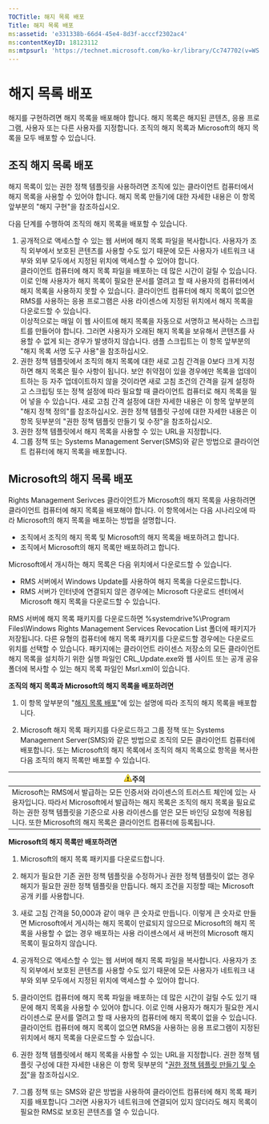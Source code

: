 ```yaml
---
TOCTitle: 해지 목록 배포
Title: 해지 목록 배포
ms:assetid: 'e331338b-66d4-45e4-8d3f-acccf2302ac4'
ms:contentKeyID: 18123112
ms:mtpsurl: 'https://technet.microsoft.com/ko-kr/library/Cc747702(v=WS.10)'
---
```


해지 목록 배포
==============

해지를 구현하려면 해지 목록을 배포해야 합니다. 해지 목록은 해지된 콘텐츠, 응용 프로그램, 사용자 또는 다른 사용자를 지정합니다. 조직의 해지 목록과 Microsoft의 해지 목록을 모두 배포할 수 있습니다.

조직 해지 목록 배포
-------------------

해지 목록이 있는 권한 정책 템플릿을 사용하려면 조직에 있는 클라이언트 컴퓨터에서 해지 목록을 사용할 수 있어야 합니다. 해지 목록 만들기에 대한 자세한 내용은 이 항목 앞부분의 "해지 구현"을 참조하십시오.

다음 단계를 수행하여 조직의 해지 목록을 배포할 수 있습니다.

1.  공개적으로 액세스할 수 있는 웹 서버에 해지 목록 파일을 복사합니다. 사용자가 조직 외부에서 보호된 콘텐츠를 사용할 수도 있기 때문에 모든 사용자가 네트워크 내부와 외부 모두에서 지정된 위치에 액세스할 수 있어야 합니다.  
    클라이언트 컴퓨터에 해지 목록 파일을 배포하는 데 많은 시간이 걸릴 수 있습니다. 이로 인해 사용자가 해지 목록이 필요한 문서를 열려고 할 때 사용자의 컴퓨터에서 해지 목록을 사용하지 못할 수 있습니다. 클라이언트 컴퓨터에 해지 목록이 없으면 RMS를 사용하는 응용 프로그램은 사용 라이센스에 지정된 위치에서 해지 목록을 다운로드할 수 있습니다.  
    이상적으로는 매일 이 웹 사이트에 해지 목록을 자동으로 서명하고 복사하는 스크립트를 만들어야 합니다. 그러면 사용자가 오래된 해지 목록을 보유해서 콘텐츠를 사용할 수 없게 되는 경우가 발생하지 않습니다. 샘플 스크립트는 이 항목 앞부분의 "해지 목록 서명 도구 사용"을 참조하십시오.
2.  권한 정책 템플릿에서 조직의 해지 목록에 대한 새로 고침 간격을 0보다 크게 지정하면 해지 목록은 필수 사항이 됩니다. 보안 취약점이 있을 경우에만 목록을 업데이트하는 등 자주 업데이트하지 않을 것이라면 새로 고침 조건의 간격을 길게 설정하고 스크립팅 또는 정책 설정에 따라 필요할 때 클라이언트 컴퓨터로 해지 목록을 밀어 넣을 수 있습니다. 새로 고침 간격 설정에 대한 자세한 내용은 이 항목 앞부분의 "해지 정책 정의"를 참조하십시오. 권한 정책 템플릿 구성에 대한 자세한 내용은 이 항목 뒷부분의 "권한 정책 템플릿 만들기 및 수정"을 참조하십시오.
3.  권한 정책 템플릿에서 해지 목록을 사용할 수 있는 URL을 지정합니다.
4.  그룹 정책 또는 Systems Management Server(SMS)와 같은 방법으로 클라이언트 컴퓨터에 해지 목록을 배포합니다.

Microsoft의 해지 목록 배포
--------------------------

Rights Management Serivces 클라이언트가 Microsoft의 해지 목록을 사용하려면 클라이언트 컴퓨터에 해지 목록을 배포해야 합니다. 이 항목에서는 다음 시나리오에 따라 Microsoft의 해지 목록을 배포하는 방법을 설명합니다.

-   조직에서 조직의 해지 목록 및 Microsoft의 해지 목록을 배포하려고 합니다.
-   조직에서 Microsoft의 해지 목록만 배포하려고 합니다.

Microsoft에서 개시하는 해지 목록은 다음 위치에서 다운로드할 수 있습니다.

-   RMS 서버에서 Windows Update를 사용하여 해지 목록을 다운로드합니다.
-   RMS 서버가 인터넷에 연결되지 않은 경우에는 Microsoft 다운로드 센터에서 Microsoft 해지 목록을 다운로드할 수 있습니다.

RMS 서버에 해지 목록 패키지를 다운로드하면 %systemdrive%\\Program Files\\Windows Rights Management Services Revocation List 폴더에 패키지가 저장됩니다. 다른 유형의 컴퓨터에 해지 목록 패키지를 다운로드할 경우에는 다운로드 위치를 선택할 수 있습니다. 패키지에는 클라이언트 라이센스 저장소의 모든 클라이언트 해지 목록을 설치하기 위한 실행 파일인 CRL\_Update.exe와 웹 사이트 또는 공개 공유 폴더에 복사할 수 있는 해지 목록 파일인 Msrl.xml이 있습니다.

**조직의 해지 목록과 Microsoft의 해지 목록을 배포하려면**
1.  이 항목 앞부분의 "[해지 목록 배포](https://technet.microsoft.com/e331338b-66d4-45e4-8d3f-acccf2302ac4)"에 있는 설명에 따라 조직의 해지 목록을 배포합니다.

2.  Microsoft 해지 목록 패키지를 다운로드하고 그룹 정책 또는 Systems Management Server(SMS)와 같은 방법으로 조직의 모든 클라이언트 컴퓨터에 배포합니다. 또는 Microsoft의 해지 목록에서 조직의 해지 목록으로 항목을 복사한 다음 조직의 해지 목록만 배포할 수 있습니다.

| ![](images/Cc747702.Caution(WS.10).gif)주의                                                                                                                                                                                                                                       |
|----------------------------------------------------------------------------------------------------------------------------------------------------------------------------------------------------------------------------------------------------------------------------------------------------------------|
| Microsoft는 RMS에서 발급하는 모든 인증서와 라이센스의 트러스트 체인에 있는 사용자입니다. 따라서 Microsoft에서 발급하는 해지 목록은 조직의 해지 목록을 필요로 하는 권한 정책 템플릿을 기준으로 사용 라이센스를 얻은 모든 바인딩 요청에 적용됩니다. 또한 Microsoft의 해지 목록은 클라이언트 컴퓨터에 등록됩니다. |

**Microsoft의 해지 목록만 배포하려면**
1.  Microsoft의 해지 목록 패키지를 다운로드합니다.

2.  해지가 필요한 기존 권한 정책 템플릿을 수정하거나 권한 정책 템플릿이 없는 경우 해지가 필요한 권한 정책 템플릿을 만듭니다. 해지 조건을 지정할 때는 Microsoft 공개 키를 사용합니다.

3.  새로 고침 간격을 50,000과 같이 매우 큰 숫자로 만듭니다. 이렇게 큰 숫자로 만들면 Microsoft에서 게시하는 해지 목록이 만료되지 않으므로 Microsoft의 해지 목록을 사용할 수 없는 경우 배포하는 사용 라이센스에서 새 버전의 Microsoft 해지 목록이 필요하지 않습니다.

4.  공개적으로 액세스할 수 있는 웹 서버에 해지 목록 파일을 복사합니다. 사용자가 조직 외부에서 보호된 콘텐츠를 사용할 수도 있기 때문에 모든 사용자가 네트워크 내부와 외부 모두에서 지정된 위치에 액세스할 수 있어야 합니다.

5.  클라이언트 컴퓨터에 해지 목록 파일을 배포하는 데 많은 시간이 걸릴 수도 있기 때문에 해지 목록을 사용할 수 있어야 합니다. 이로 인해 사용자가 해지가 필요한 게시 라이센스로 문서를 열려고 할 때 사용자의 컴퓨터에 해지 목록이 없을 수 있습니다. 클라이언트 컴퓨터에 해지 목록이 없으면 RMS을 사용하는 응용 프로그램이 지정된 위치에서 해지 목록을 다운로드할 수 있습니다.

6.  권한 정책 템플릿에서 해지 목록을 사용할 수 있는 URL을 지정합니다. 권한 정책 템플릿 구성에 대한 자세한 내용은 이 항목 뒷부분의 "[권한 정책 템플릿 만들기 및 수정](https://technet.microsoft.com/6014176f-ef71-4d29-b3e3-da129c18563d)"을 참조하십시오.

7.  그룹 정책 또는 SMS와 같은 방법을 사용하여 클라이언트 컴퓨터에 해지 목록 패키지를 배포합니다 그러면 사용자가 네트워크에 연결되어 있지 않더라도 해지 목록이 필요한 RMS로 보호된 콘텐츠를 열 수 있습니다.
